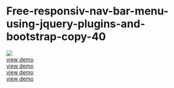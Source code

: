 # Free-responsiv-nav-bar-menu-using-jquery-plugins-and-bootstrap-copy-40
<img src="http://file.webi4u.com/article_desc_206_mega_menu/project_img.png"/>
<br/>
<a href="http://webi4u.com/web/article/Free-responsiv-nav-bar-menu-using-jquery-plugins-and-bootstrap-copy-40/">
  view demo
  </a>
  <br/>
  <a href="http://webi4u.com/web/article/Free-responsiv-nav-bar-menu-using-jquery-plugins-and-bootstrap-copy-40/">
  view demo
  </a>
  <br/>
  <a href="http://webi4u.com/web/article/Free-responsiv-nav-bar-menu-using-jquery-plugins-and-bootstrap-copy-40/">
  view demo
  </a>
  <br/>
  <a href="http://webi4u.com/web/article/Free-responsiv-nav-bar-menu-using-jquery-plugins-and-bootstrap-copy-40/">
  view demo
  </a>
  <br/>

